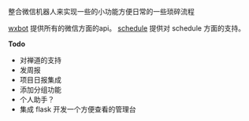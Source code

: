 整合微信机器人来实现一些的小功能方便日常的一些琐碎流程

[wxbot](https://github.com/youfou/wxpy) 提供所有的微信方面的api。
[schedule](https://github.com/dbader/schedule) 提供对 schedule 方面的支持。


**Todo**
- 对禅道的支持
- 发周报
- 项目日报集成
- 添加分组功能
- 个人助手？
- 集成 flask 开发一个方便查看的管理台